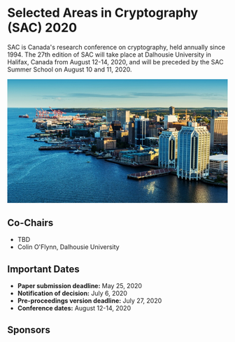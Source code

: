 # Selected Areas in Cryptography (SAC) 2020

SAC is Canada's research conference on cryptography, held annually since 1994. The 27th edition of SAC will take place at Dalhousie University in Halifax, Canada from August 12-14, 2020, and will be preceded by the SAC Summer School on August 10 and 11, 2020. 

![](images/halifax1.jpg)

## Co-Chairs

* TBD
* Colin O'Flynn, Dalhousie University

## Important Dates

* **Paper submission deadline:**   May 25, 2020
* **Notification of decision:**   July 6, 2020
* **Pre-proceedings version deadline:**   July 27, 2020
* **Conference dates:**   August 12-14, 2020

## Sponsors
